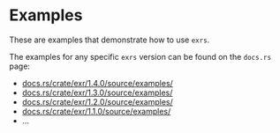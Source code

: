 # Examples

These are examples that demonstrate how to use `exrs`.

The examples for any specific `exrs` version can be found on the `docs.rs` page:
- [docs.rs/crate/exr/1.4.0/source/examples/](https://docs.rs/crate/exr/1.4.0/source/examples/)
- [docs.rs/crate/exr/1.3.0/source/examples/](https://docs.rs/crate/exr/1.3.0/source/examples/)
- [docs.rs/crate/exr/1.2.0/source/examples/](https://docs.rs/crate/exr/1.2.0/source/examples/)
- [docs.rs/crate/exr/1.1.0/source/examples/](https://docs.rs/crate/exr/1.1.0/source/examples/)
- ...